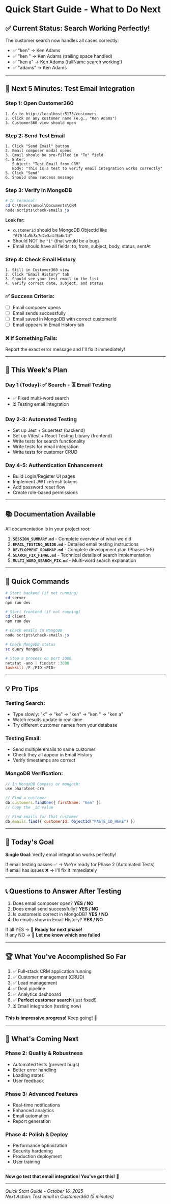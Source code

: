 # Quick Start Guide - What to Do Next

## ✅ Current Status: Search Working Perfectly!

The customer search now handles all cases correctly:

- ✅ "ken" → Ken Adams
- ✅ "ken " → Ken Adams (trailing space handled)
- ✅ "ken a" → Ken Adams (fullName search working!)
- ✅ "adams" → Ken Adams

---

## 🎯 Next 5 Minutes: Test Email Integration

### Step 1: Open Customer360

```
1. Go to http://localhost:5173/customers
2. Click on any customer name (e.g., "Ken Adams")
3. Customer360 view should open
```

### Step 2: Send Test Email

```
1. Click "Send Email" button
2. Email composer modal opens
3. Email should be pre-filled in "To" field
4. Enter:
   Subject: "Test Email from CRM"
   Body: "This is a test to verify email integration works correctly"
5. Click "Send"
6. Should show success message
```

### Step 3: Verify in MongoDB

```powershell
# In terminal:
cd C:\Users\anmol\Documents\CRM
node scripts\check-emails.js
```

**Look for:**

- `customerId` should be MongoDB ObjectId like `"670f4a5b8c7d2e3a4f5b6c7d"`
- Should NOT be `"1"` (that would be a bug)
- Email should have all fields: to, from, subject, body, status, sentAt

### Step 4: Check Email History

```
1. Still in Customer360 view
2. Click "Email History" tab
3. Should see your test email in the list
4. Verify correct date, subject, and status
```

### ✅ Success Criteria:

- [ ] Email composer opens
- [ ] Email sends successfully
- [ ] Email saved in MongoDB with correct customerId
- [ ] Email appears in Email History tab

### ❌ If Something Fails:

Report the exact error message and I'll fix it immediately!

---

## 📅 This Week's Plan

### Day 1 (Today): ✅ Search + ⏳ Email Testing

- ✅ Fixed multi-word search
- ⏳ Testing email integration

### Day 2-3: Automated Testing

- Set up Jest + Supertest (backend)
- Set up Vitest + React Testing Library (frontend)
- Write tests for search functionality
- Write tests for email integration
- Write tests for customer CRUD

### Day 4-5: Authentication Enhancement

- Build Login/Register UI pages
- Implement JWT refresh tokens
- Add password reset flow
- Create role-based permissions

---

## 📚 Documentation Available

All documentation is in your project root:

1. **`SESSION_SUMMARY.md`** - Complete overview of what we did
2. **`EMAIL_TESTING_GUIDE.md`** - Detailed email testing instructions
3. **`DEVELOPMENT_ROADMAP.md`** - Complete development plan (Phases 1-5)
4. **`SEARCH_FIX_FINAL.md`** - Technical details of search implementation
5. **`MULTI_WORD_SEARCH_FIX.md`** - Multi-word search explanation

---

## 🚀 Quick Commands

```powershell
# Start backend (if not running)
cd server
npm run dev

# Start frontend (if not running)
cd client
npm run dev

# Check emails in MongoDB
node scripts\check-emails.js

# Check MongoDB status
sc query MongoDB

# Stop a process on port 3000
netstat -ano | findstr :3000
taskkill /F /PID <PID>
```

---

## 💡 Pro Tips

### Testing Search:

- Type slowly: "k" → "ke" → "ken" → "ken " → "ken a"
- Watch results update in real-time
- Try different customer names from your database

### Testing Email:

- Send multiple emails to same customer
- Check they all appear in Email History
- Verify timestamps are correct

### MongoDB Verification:

```javascript
// In MongoDB Compass or mongosh:
use bharatnet-crm

// Find a customer
db.customers.findOne({ firstName: "Ken" })
// Copy the _id value

// Find emails for that customer
db.emails.find({ customerId: ObjectId("PASTE_ID_HERE") })
```

---

## 🎯 Today's Goal

**Single Goal**: Verify email integration works perfectly!

If email testing passes ✅ → We're ready for Phase 2 (Automated Tests)  
If email has issues ❌ → I'll fix it immediately

---

## 📞 Questions to Answer After Testing

1. Does email composer open? **YES / NO**
2. Does email send successfully? **YES / NO**
3. Is customerId correct in MongoDB? **YES / NO**
4. Do emails show in Email History? **YES / NO**

If all YES → 🎉 **Ready for next phase!**  
If any NO → 🐛 **Let me know which one failed**

---

## 🏆 What You've Accomplished So Far

1. ✅ Full-stack CRM application running
2. ✅ Customer management (CRUD)
3. ✅ Lead management
4. ✅ Deal pipeline
5. ✅ Analytics dashboard
6. ✅ **Perfect customer search** (just fixed!)
7. ⏳ Email integration (testing now)

**This is impressive progress!** Keep going! 💪

---

## 🔮 What's Coming Next

### Phase 2: Quality & Robustness

- Automated tests (prevent bugs)
- Better error handling
- Loading states
- User feedback

### Phase 3: Advanced Features

- Real-time notifications
- Enhanced analytics
- Email automation
- Report generation

### Phase 4: Polish & Deploy

- Performance optimization
- Security hardening
- Production deployment
- User training

---

**Now go test that email integration! You've got this!** 🚀

---

_Quick Start Guide - October 16, 2025_  
_Next Action: Test email in Customer360 (5 minutes)_
